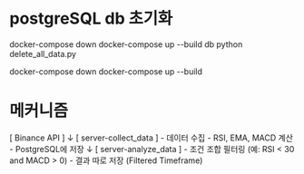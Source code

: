 # postgreSQL db 초기화
docker-compose down
docker-compose up --build db
python delete_all_data.py

docker-compose down
docker-compose up --build

# 메커니즘
[ Binance API ]
      ↓
[ server-collect_data ]
    - 데이터 수집
    - RSI, EMA, MACD 계산
    - PostgreSQL에 저장
      ↓
[ server-analyze_data ]
    - 조건 조합 필터링 (예: RSI < 30 and MACD > 0)
    - 결과 따로 저장 (Filtered Timeframe)
